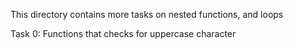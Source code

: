 This directory contains more tasks on nested functions, and loops

Task 0: Functions that checks for uppercase character
